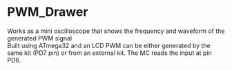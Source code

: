 # PWM_Drawer
Works as a mini oscilloscope that shows the frequency and waveform of the generated PWM signal                                                                            
Built using ATmega32 and an LCD
PWM can be either generated by the same kit (PD7 pin) or from an external kit.
The MC reads the input at pin PD6.
